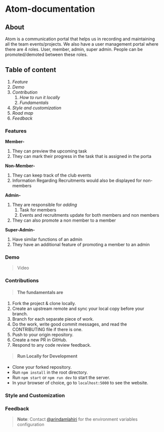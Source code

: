 # Atom-documentation
## About
Atom is a communication portal that helps us in recording and maintaining all the team events/projects.
We also have a user management portal where there are 4 roles. User, member, admin, super admin. People can be promoted/demoted between these roles.

## Table of content 
 1. *Feature*
 2. *Demo*
 3. *Contribution*
    1. *How to run it locally*
    1. *Fundamentals*
 4. *Style and customization*
 5. *Road map*
 6. *Feedback* 

 ###     Features
**Member-**
1. They can preview the upcoming task
2. They can mark their progress in the task that is assigned in the porta

  **Non-Member-**

 1.  They can keep track of the club events
 2.  Information Regarding Recruitments would also be displayed for non-members 

**Admin-**  
1. They are responsible for *adding*
    1. Task for members
    2. Events and recruitments update for both members and non members 
1. They can also promote a non member to a member  


**Super-Admin-**
1. Have similar functions of an admin 
1. They have an additional  feature of promoting a member to an admin 


### Demo
 > Video
 
 
### Contributions 
> #### The fundamentals are
 
 1. Fork the project & clone locally.
 2. Create an upstream remote and sync your local copy before your branch.
 3. Branch for each separate piece of work.
 4. Do the work, write good commit messages, and read the CONTRIBUTING file if there is one.
 5. Push to your origin repository.
 6. Create a new PR in GitHub.
 7. Respond to any code review feedback.
 

 > #### Run Locally for Development

+ Clone your forked repository.
+ Run `npm install` in the root directory.
+ Run `npm start` or `npm run dev` to start the server.
+ In your browser of choice, go to `localhost:5000` to see the website.



### Style and Customization



### Feedback 
> **Note**: Contact [@arindamlahiri](https://github.com/arindamlahiri) for the environment variables configuration






